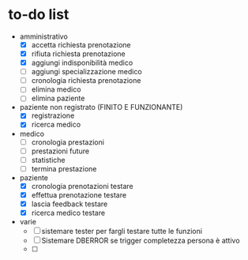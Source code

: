 # to-do list

- amministrativo
    - [x] accetta richiesta prenotazione 
    - [x] rifiuta richiesta prenotazione
    - [x] aggiungi indisponibilità medico 
    - [ ] aggiungi specializzazione medico
    - [ ] cronologia richiesta prenotazione
    - [ ] elimina medico 
    - [ ] elimina paziente

- paziente non registrato (FINITO E FUNZIONANTE)
    - [x] registrazione 
    - [x] ricerca medico
- medico
    - [ ] cronologia prestazioni 
    - [ ] prestazioni future
    - [ ] statistiche 
    - [ ] termina prestazione
- paziente
    - [x] cronologia prenotazioni testare
    - [x] effettua prenotazione testare
    - [x] lascia feedback testare
    - [x] ricerca medico testare

- varie
    - [ ] sistemare tester per fargli testare tutte le funzioni
    - [ ] Sistemare DBERROR se trigger completezza persona è attivo
    - [ ] 